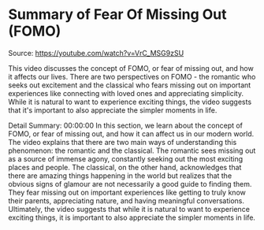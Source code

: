# Summary of Fear Of Missing Out (FOMO)

Source: https://youtube.com/watch?v=VrC_MSG9zSU

This video discusses the concept of FOMO, or fear of missing out, and how it affects our lives. There are two perspectives on FOMO - the romantic who seeks out excitement and the classical who fears missing out on important experiences like connecting with loved ones and appreciating simplicity. While it is natural to want to experience exciting things, the video suggests that it's important to also appreciate the simpler moments in life.

Detail Summary: 
00:00:00
In this section, we learn about the concept of FOMO, or fear of missing out, and how it can affect us in our modern world. The video explains that there are two main ways of understanding this phenomenon: the romantic and the classical. The romantic sees missing out as a source of immense agony, constantly seeking out the most exciting places and people. The classical, on the other hand, acknowledges that there are amazing things happening in the world but realizes that the obvious signs of glamour are not necessarily a good guide to finding them. They fear missing out on important experiences like getting to truly know their parents, appreciating nature, and having meaningful conversations. Ultimately, the video suggests that while it is natural to want to experience exciting things, it is important to also appreciate the simpler moments in life.

